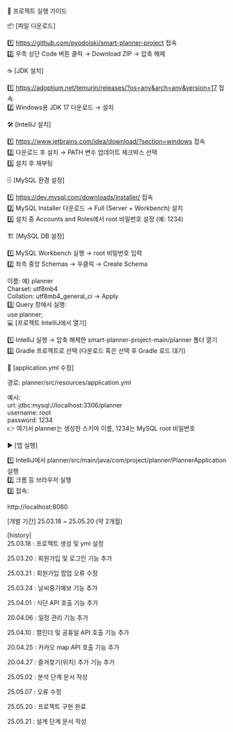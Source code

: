 🚀 프로젝트 실행 가이드

📦 [파일 다운로드]

1️⃣ https://github.com/pyodolski/smart-planner-project 접속<br>
2️⃣ 우측 상단 Code 버튼 클릭 → Download ZIP → 압축 해제

☕ [JDK 설치]

1️⃣ https://adoptium.net/temurin/releases/?os=any&arch=any&version=17 접속<br>
2️⃣ Windows용 JDK 17 다운로드 → 설치

🛠 [IntelliJ 설치]

1️⃣ https://www.jetbrains.com/idea/download/?section=windows 접속<br>
2️⃣ 다운로드 후 설치 → PATH 변수 업데이트 체크박스 선택<br>
3️⃣ 설치 후 재부팅

🗄 [MySQL 환경 설정]

1️⃣ https://dev.mysql.com/downloads/installer/ 접속<br>
2️⃣ MySQL Installer 다운로드 → Full (Server + Workbench) 설치<br>
3️⃣ 설치 중 Accounts and Roles에서 root 비밀번호 설정 (예: 1234)

🏗 [MySQL DB 설정]

1️⃣ MySQL Workbench 실행 → root 비밀번호 입력<br>
2️⃣ 좌측 중앙 Schemas → 우클릭 → Create Schema

이름: 예) planner<br>
Charset: utf8mb4<br>
Collation: utf8mb4_general_ci → Apply<br>
3️⃣ Query 창에서 실행:<br>
use planner;<br>
💻 [프로젝트 IntelliJ에서 열기]

1️⃣ IntelliJ 실행 → 압축 해제한 smart-planner-project-main/planner 폴더 열기<br>
2️⃣ Gradle 프로젝트로 선택 (다운로드 혹은 선택 후 Gradle 로드 대기)<br>

📝 [application.yml 수정]

경로: planner/src/resources/application.yml

예시:<br>
url: jdbc:mysql://localhost:3306/planner<br>
username: root<br>
password: 1234<br>
👉 여기서 planner는 생성한 스키마 이름, 1234는 MySQL root 비밀번호

▶ [앱 실행]

1️⃣ IntelliJ에서 planner/src/main/java/com/project/planner/PlannerApplication 실행<br>
2️⃣ 크롬 등 브라우저 실행<br>
3️⃣ 접속:<br>

http://localhost:8080

[개발 기간] 
  25.03.18 ~ 25.05.20 (약 2개월)

[history]  
  25.03.18 : 프로젝트 생성 및 yml 설정
  
  25.03.20 : 회원가입 및 로그인 기능 추가
  
  25.03.21 : 회원가입 팝업 오류 수정
  
  25.03.24 : 날씨중기예보 기능 추가

  25.04.01 : 식단 API 호출 기능 추가 

  20.04.06 : 일정 관리 기능 추가
  
  25.04.10 : 캘린더 및 공휴일 API 호출 기능 추가

  20.04.25 : 카카오 map API 호출 기능 추가

  20.04.27 : 즐겨찾기(위치) 추가 기능 추가

  25.05.02 : 분석 단계 문서 작성

  25.05.07 : 오류 수정

  25.05.20 : 프로젝트 구현 완료

  25.05.21 : 설계 단계 문서 작성

